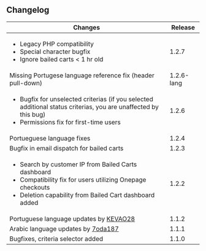 ## Changelog ##

| Changes | Release |
| -- | -- |
| <ul><li>Legacy PHP compatibility</li><li>Special character bugfix</li><li>Ignore bailed carts < 1 hr old</li></ul> | 1.2.7 |
| Missing Portugese language reference fix (header pull-down) | 1.2.6-lang |
| <ul><li>Bugfix for unselected criterias (if you selected additional status criterias, you are unaffected by this bug)</li><li>Permissions fix for first-time users</li></ul> | 1.2.6 |
| Portueguese language fixes | 1.2.4 |
| Bugfix in email dispatch for bailed carts | 1.2.3 |
| <ul><li>Search by customer IP from Bailed Carts dashboard</li><li>Compatibility fix for users utilizing Onepage  checkouts</li><li>Deletion capability from Bailed Cart dashboard added</li></ul> | 1.2.2 |
| Portuguese language updates by [KEVAO28](https://github.com/KEVAO28) | 1.1.2 |
| Arabic language updates by [7oda187](https://github.com/7oda187) | 1.1.1 |
| Bugfixes, criteria selector added | 1.1.0 |
